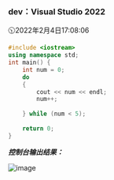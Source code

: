 ### dev：Visual Studio 2022
🕥2022年2月4日17:08:06
```C++
#include <iostream>
using namespace std;
int main() {
    int num = 0;
    do
    {
        cout << num << endl;
        num++;
        
    } while (num < 5);
    
    return 0;
}
```
***控制台输出结果：***  

![image](https://user-images.githubusercontent.com/39286292/152505631-91bb7fae-cb52-400d-9b4c-f6f59b3bc02c.png)
